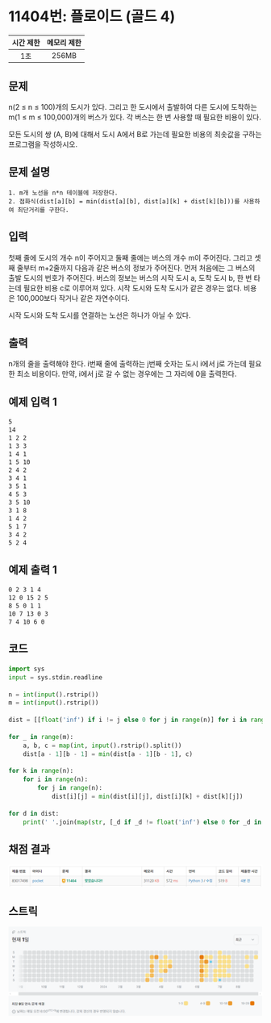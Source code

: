 # 11404번: 플로이드 (골드 4)
| 시간 제한 | 메모리 제한 |
|:-----:|:------:|
|  1초   | 256MB  |

## 문제
n(2 ≤ n ≤ 100)개의 도시가 있다. 그리고 한 도시에서 출발하여 다른 도시에 도착하는 m(1 ≤ m ≤ 100,000)개의 버스가 있다. 각 버스는 한 번 사용할 때 필요한 비용이 있다.

모든 도시의 쌍 (A, B)에 대해서 도시 A에서 B로 가는데 필요한 비용의 최솟값을 구하는 프로그램을 작성하시오.

## 문제 설명
```text
1. m개 노선을 n*n 테이블에 저장한다.
2. 점화식(dist[a][b] = min(dist[a][b], dist[a][k] + dist[k][b]))를 사용하여 최단거리를 구한다.
```

## 입력
첫째 줄에 도시의 개수 n이 주어지고 둘째 줄에는 버스의 개수 m이 주어진다. 그리고 셋째 줄부터 m+2줄까지 다음과 같은 버스의 정보가 주어진다. 먼저 처음에는 그 버스의 출발 도시의 번호가 주어진다. 버스의 정보는 버스의 시작 도시 a, 도착 도시 b, 한 번 타는데 필요한 비용 c로 이루어져 있다. 시작 도시와 도착 도시가 같은 경우는 없다. 비용은 100,000보다 작거나 같은 자연수이다.

시작 도시와 도착 도시를 연결하는 노선은 하나가 아닐 수 있다.



## 출력
n개의 줄을 출력해야 한다. i번째 줄에 출력하는 j번째 숫자는 도시 i에서 j로 가는데 필요한 최소 비용이다. 만약, i에서 j로 갈 수 없는 경우에는 그 자리에 0을 출력한다.




## 예제 입력 1 
```text
5
14
1 2 2
1 3 3
1 4 1
1 5 10
2 4 2
3 4 1
3 5 1
4 5 3
3 5 10
3 1 8
1 4 2
5 1 7
3 4 2
5 2 4
```
## 예제 출력 1 
```text
0 2 3 1 4
12 0 15 2 5
8 5 0 1 1
10 7 13 0 3
7 4 10 6 0
```

## 코드
```python
import sys
input = sys.stdin.readline

n = int(input().rstrip())
m = int(input().rstrip())

dist = [[float('inf') if i != j else 0 for j in range(n)] for i in range(n)]

for _ in range(m):
    a, b, c = map(int, input().rstrip().split())
    dist[a - 1][b - 1] = min(dist[a - 1][b - 1], c)

for k in range(n):
    for i in range(n):
        for j in range(n):
            dist[i][j] = min(dist[i][j], dist[i][k] + dist[k][j])

for d in dist:
    print(' '.join(map(str, [_d if _d != float('inf') else 0 for _d in d])))

```

## 채점 결과
![img.png](img.png)

## 스트릭
![img_1.png](img_1.png)